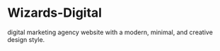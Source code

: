 # Wizards-Digital
digital marketing agency website with a modern, minimal, and creative design style.
